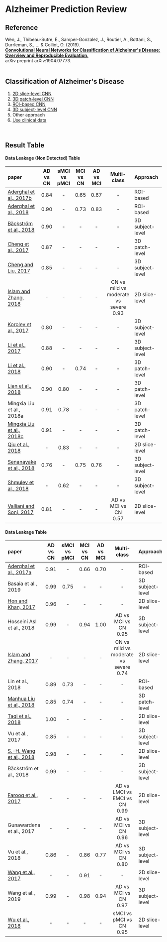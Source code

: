 # Alzheimer Prediction Review

## Reference
Wen, J., Thibeau-Sutre, E., Samper-Gonzalez, J., Routier, A., Bottani, S., Durrleman, S., ... & Colliot, O. (2019).  
[**Convolutional Neural Networks for Classification of Alzheimer's Disease: Overview and Reproducible Evaluation**.](https://arxiv.org/abs/1904.07773)  
arXiv preprint arXiv:1904.07773.
<br/>
<br/>

## Classification of Alzheimer's Disease
1. [2D slice-level CNN](https://github.com/SSinyu/Alzheimer-Prediction-Review/blob/master/2D_slice_level_CNN.md)
2. [3D patch-level CNN](https://github.com/SSinyu/Alzheimer-Prediction-Review/blob/master/3D_patch_level_CNN.md)
3. [ROI-based CNN](https://github.com/SSinyu/Alzheimer-Prediction-Review/blob/master/ROI_based_CNN.md)
4. [3D subject-level CNN](https://github.com/SSinyu/Alzheimer-Prediction-Review/blob/master/3D_subject_level_CNN.md)
5. Other approach  
6. [Use clinical data](https://github.com/SSinyu/Alzheimer-Prediction-Review/blob/master/use_clinical_data.md)
<br/>  

## Result Table

#### Data Leakage (Non Detected) Table  

|paper|AD vs CN|sMCI vs pMCI|MCI vs CN|AD vs MCI|Multi-class|Approach|Data Leakage|
|:----|:----:|:---:|:----:|:----:|:---:|:----|:----|
|[Aderghal et al., 2017b](https://github.com/SSinyu/Alzheimer-Prediction-Review/blob/master/ROI_based_CNN.md#02-classification-of-smri-for-ad-diagnosis-with-convolutional-neuronal-networks-a-pilot-2d-%CF%B5-study-on-adni-2017)|0.84|-|0.65|0.67|-|ROI-based|Non detected|
|[Aderghal et al., 2018](https://github.com/SSinyu/Alzheimer-Prediction-Review/blob/master/ROI_based_CNN.md#03-classification-of-alzheimer-disease-on-imaging-modalities-with-deep-cnns-using-cross-modal-transfer-learning-2018)|0.90|-|0.73|0.83|-|ROI-based|Non detected|
|[Bäckström et al., 2018](https://github.com/SSinyu/Alzheimer-Prediction-Review/blob/master/3D_subject_level_CNN.md#05-an-efficient-3d-deep-convolutional-network-for-alzheimers-disease-diagnosis-using-mr-images-2018)|0.90|-|-|-|-|3D subject-level|Non detected|
|[Cheng et al., 2017](https://github.com/SSinyu/Alzheimer-Prediction-Review/blob/master/3D_patch_level_CNN.md#classification-of-mr-brain-images-by-combination-of-multi-cnns-for-ad-diagnosis-2017)|0.87|-|-|-|-|3D patch-level|Non detected|
|[Cheng and Liu, 2017](https://github.com/SSinyu/Alzheimer-Prediction-Review/blob/master/3D_subject_level_CNN.md#cnns-based-multi-modality-classification-for-ad-diagnosis-2017)|0.85|-|-|-|-|3D subject-level|Non detected|
|[Islam and Zhang, 2018](https://github.com/SSinyu/Alzheimer-Prediction-Review/blob/master/2D_slice_level_CNN.md#07-brain-mri-analysis-for-alzheimers-disease-diagnosis-using-an-ensemble-system-of-deep-convolutional-neural-networks-2018)|-|-|-|-|CN vs mild vs moderate vs severe<br/>0.93|2D slice-level|Non detected|
|[Korolev et al., 2017](https://github.com/SSinyu/Alzheimer-Prediction-Review/blob/master/3D_subject_level_CNN.md#residual-and-plain-convolutional-neural-networks-for-3d-brain-mri-classification-2017)|0.80|-|-|-|-|3D subject-level|Non detected|
|[Li et al., 2017](https://github.com/SSinyu/Alzheimer-Prediction-Review/blob/master/3D_subject_level_CNN.md#alzheimers-disease-classification-based-on-combination-of-multi-model-convolutional-network-2017)|0.88|-|-|-|-|3D subject-level|Non detected|
|[Li et al., 2018](https://github.com/SSinyu/Alzheimer-Prediction-Review/blob/master/3D_patch_level_CNN.md#alzheimers-disease-diagnosis-based-on-multiple-cluster-dense-convolutional-networks-2018)|0.90|-|0.74|-|-|3D patch-level|Non detected|
|[Lian et al., 2018](https://github.com/SSinyu/Alzheimer-Prediction-Review/blob/master/3D_patch_level_CNN.md#hierarchical-fully-convolutional-network-for-joint-atrophy-localization-and-alzheimers-disease-diagnosis-using-structural-mri-2018)|0.90|0.80|-|-|-|3D patch-level|Non detected|
|Mingxia Liu et al., 2018a|0.91|0.78|-|-|-|3D patch-level|Non detected|
|[Mingxia Liu et al., 2018c](https://github.com/SSinyu/Alzheimer-Prediction-Review/blob/master/3D_patch_level_CNN.md#anatomical-landmark-based-deep-feature-representation-for-mr-images-in-brain-disease-diagnosis-2018)|0.91|-|-|-|-|3D patch-level|Non detected|
|[Qiu et al., 2018](https://github.com/SSinyu/Alzheimer-Prediction-Review/blob/master/2D_slice_level_CNN.md#08-fusion-of-deep-learning-models-of-mri-scans-minimental-state-examination-and-logical-memory-test-enhances-diagnosis-of-mild-cognitive-impairment-2018)|-|0.83|-|-|-|2D slice-level|Non detected|
|[Senanayake et al., 2018](https://github.com/SSinyu/Alzheimer-Prediction-Review/blob/master/3D_subject_level_CNN.md#deep-fusion-pipeline-for-mild-cognitive-impairment-diagnosis-2018)|0.76|-|0.75|0.76|-|3D subject-level|Non detected|
|[Shmulev et al., 2018](https://github.com/SSinyu/Alzheimer-Prediction-Review/blob/master/3D_subject_level_CNN.md#predicting-conversion-of-mild-cognitive-impairments-to-alzheimers-disease-and-exploring-impact-of-neuroimaging-2018)|-|0.62|-|-|-|3D subject-level|Non detected|
|[Valliani and Soni, 2017](https://github.com/SSinyu/Alzheimer-Prediction-Review/blob/master/2D_slice_level_CNN.md#04-deep-residual-nets-for-improved-alzheimers-diagnosis-2017)|0.81|-|-|-|AD vs MCI vs CN<br/>0.57|2D slice-level|Non detected|

#### Data Leakage Table

|paper|AD vs CN|sMCI vs pMCI|MCI vs CN|AD vs MCI|Multi-class|Approach|Data Leakage|
|:----|:----:|:---:|:----:|:----:|:---:|:----|:----|
|[Aderghal et al., 2017a](https://github.com/SSinyu/Alzheimer-Prediction-Review/blob/master/ROI_based_CNN.md#01-fuseme-classification-of-smri-images-by-fusion-of-deep-cnns-in-2d-%CF%B5-projections-2017)|0.91|-|0.66|0.70|-|ROI-based|Unclear|
|Basaia et al., 2019|0.99|0.75|-|-|-|3D subject-level|Unclear|
|[Hon and Khan, 2017](https://github.com/SSinyu/Alzheimer-Prediction-Review/blob/master/2D_slice_level_CNN.md#03-towards-alzheimers-disease-classification-through-transfer-learning-2017)|0.96|-|-|-|-|2D slice-level|Unclear|
|Hosseini Asl et al., 2018|0.99|-|0.94|1.00|AD vs MCI vs CN<br/>0.95|3D subject-level|Unclear|
|[Islam and Zhang, 2017](https://github.com/SSinyu/Alzheimer-Prediction-Review/blob/master/2D_slice_level_CNN.md#05-a-novel-deep-learning-based-multi-class-classification-method-for-alzheimers-disease-detection-using-brain-mri-data-2017)|-|-|-|-|CN vs mild vs moderate vs severe<br/>0.74|2D slice-level|Unclear|
|Lin et al., 2018|0.89|0.73|-|-|-|ROI-based|Unclear|
|[Manhua Liu et al., 2018](https://github.com/SSinyu/Alzheimer-Prediction-Review/blob/master/3D_patch_level_CNN.md#multi-modality-cascaded-convolutional-neural-networks-for-alzheimers-disease-diagnosis-2018)|0.85|0.74|-|-|-|3D patch-level|Unclear|
|[Taqi et al., 2018](https://github.com/SSinyu/Alzheimer-Prediction-Review/blob/master/2D_slice_level_CNN.md#09-the-impact-of-multi-optimizers-and-data-augmentation-on-tensorflow-convolutional-neural-network-performance-2018)|1.00|-|-|-|-|2D slice-level|Unclear|
|Vu et al., 2017|0.85|-|-|-|-|3D subject-level|Unclear|
|[S.-H. Wang et al., 2018](https://github.com/SSinyu/Alzheimer-Prediction-Review/blob/master/2D_slice_level_CNN.md#10-classification-of-alzheimers-disease-based-on-eight-layer-convolutional-neural-network-with-leaky-rectified-linear-unit-and-max-pooling-2018)|0.98|-|-|-|-|2D slice-level|Unclear|
|Bäckström et al., 2018|0.99|-|-|-|-|3D subject-level|clear|
|[Farooq et al., 2017](https://github.com/SSinyu/Alzheimer-Prediction-Review/blob/master/2D_slice_level_CNN.md#01-a-deep-cnn-based-multi-class-classification-of-alzheimers-disease-using-mri-2017)|-|-|-|-|AD vs LMCI vs EMCI vs CN<br/>0.99|2D slice-level|clear|
|Gunawardena et al., 2017|-|-|-|-|AD vs MCI vs CN<br/>0.96|3D subject-level|clear|
|Vu et al., 2018|0.86|-|0.86|0.77|AD vs MCI vs CN<br/>0.80|3D subject-level|clear|
|[Wang et al., 2017](https://github.com/SSinyu/Alzheimer-Prediction-Review/blob/master/2D_slice_level_CNN.md#06-automatic-recognition-of-mild-cognitive-impairment-from-mri-images-using-expedited-convolutional-neural-networks-2017)|-|-|0.91|-|-|2D slice-level|clear|
|Wang et al., 2019|0.99|-|0.98|0.94|AD vs MCI vs CN<br/>0.97|3D subject-level|clear|
|[Wu et al., 2018](https://github.com/SSinyu/Alzheimer-Prediction-Review/blob/master/2D_slice_level_CNN.md#11-discrimination-and-conversion-prediction-of-mild-cognitive-impairment-using-convolutional-neural-networks-2018)|-|-|-|-|sMCI vs pMCI vs CN<br/>0.95|2D slice-level|clear|
